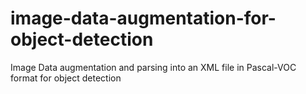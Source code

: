 # image-data-augmentation-for-object-detection
Image Data augmentation and parsing into an XML file in Pascal-VOC format for object detection
